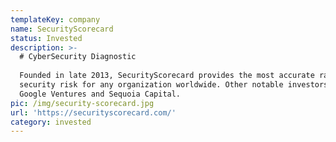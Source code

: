 ```yaml
---
templateKey: company
name: SecurityScorecard
status: Invested
description: >-
  # CyberSecurity Diagnostic
   
  Founded in late 2013, SecurityScorecard provides the most accurate rating of
  security risk for any organization worldwide. Other notable investors include
  Google Ventures and Sequoia Capital.   
pic: /img/security-scorecard.jpg
url: 'https://securityscorecard.com/'
category: invested
---
```


